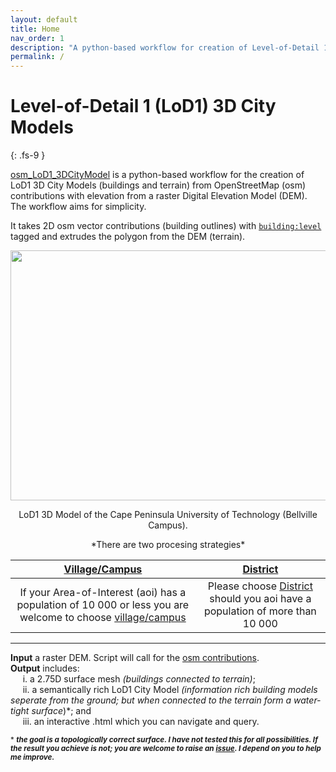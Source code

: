 ```yaml
---
layout: default
title: Home
nav_order: 1
description: "A python-based workflow for creation of Level-of-Detail 1 3D City Models."
permalink: /
---
```


# Level-of-Detail 1 (LoD1) 3D City Models
{: .fs-9 }

[osm_LoD1_3DCityModel](https://github.com/AdrianKriger/osm_LoD1_3DCityModel) is a python-based workflow for the creation of LoD1 3D City Models (buildings and terrain) from OpenStreetMap (osm) contributions with elevation from a raster Digital Elevation Model (DEM). The workflow aims for simplicity.  

It takes 2D osm vector contributions (building outlines) with [`building:level`](https://wiki.openstreetmap.org/wiki/Key:building:levels) tagged and extrudes the polygon from the DEM (terrain).

<p align="center">
<img src="{{site.baseurl | prepend: site.url}}/img/CityJSON_Ninja_cput.png" style="width: 800px; height: 400px; border: 0px">
</p>
<p align="center">
    LoD1 3D Model of the Cape Peninsula University of Technology (Bellville Campus).
</p>

<p align="center">*There are two procesing strategies*</p>

| [Village/Campus](https://github.com/AdrianKriger/osm_LoD1_3DCityModel/tree/main/village_campus) | [District](https://github.com/AdrianKriger/osm_LoD1_3DCityModel/tree/main/districts)  |
| :-----: | :-----: |
| If your Area-of-Interest (aoi) has a population of 10 000 or less you are welcome to choose [village/campus](https://github.com/AdrianKriger/osm_LoD1_3DCityModel/tree/main/village_campus)| Please choose [District](https://github.com/AdrianKriger/osm_LoD1_3DCityModel/tree/main/districts) should you aoi have a population of more than 10 000|

---

**Input** a raster DEM. Script will call for the [osm contributions](https://www.openstreetmap.org/about#:~:text=OpenStreetMap%20is%20built%20by%20a,more%2C%20all%20over%20the%20world.).  
**Output** includes:  
&nbsp;&nbsp;&nbsp;&nbsp;&nbsp;i. a 2.75D surface mesh *(buildings connected to terrain)*;  
&nbsp;&nbsp;&nbsp;&nbsp;&nbsp;ii. a semantically rich LoD1 City Model *(information rich building models seperate from the ground; but when connected to the terrain   form a water-tight surface<sup>*</sup>)*; and  
&nbsp;&nbsp;&nbsp;&nbsp;&nbsp;iii. an interactive .html which you can navigate and query.

<sup>* ***the goal is a topologically correct surface. I have not tested this for all possibilities. If the result you achieve is not; you are welcome to raise an [issue](https://github.com/AdrianKriger/osm_LoD1_3DCityModel/issues). I depend on you to help me improve.*** 
